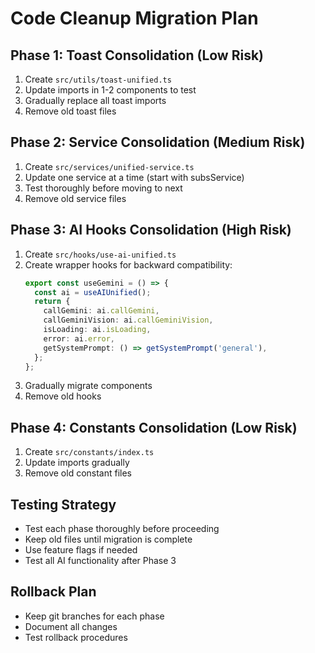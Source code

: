 # Code Cleanup Migration Plan

## Phase 1: Toast Consolidation (Low Risk)
1. Create `src/utils/toast-unified.ts`
2. Update imports in 1-2 components to test
3. Gradually replace all toast imports
4. Remove old toast files

## Phase 2: Service Consolidation (Medium Risk)
1. Create `src/services/unified-service.ts`
2. Update one service at a time (start with subsService)
3. Test thoroughly before moving to next
4. Remove old service files

## Phase 3: AI Hooks Consolidation (High Risk)
1. Create `src/hooks/use-ai-unified.ts`
2. Create wrapper hooks for backward compatibility:
   ```ts
   export const useGemini = () => {
     const ai = useAIUnified();
     return {
       callGemini: ai.callGemini,
       callGeminiVision: ai.callGeminiVision,
       isLoading: ai.isLoading,
       error: ai.error,
       getSystemPrompt: () => getSystemPrompt('general'),
     };
   };
   ```
3. Gradually migrate components
4. Remove old hooks

## Phase 4: Constants Consolidation (Low Risk)
1. Create `src/constants/index.ts`
2. Update imports gradually
3. Remove old constant files

## Testing Strategy
- Test each phase thoroughly before proceeding
- Keep old files until migration is complete
- Use feature flags if needed
- Test all AI functionality after Phase 3

## Rollback Plan
- Keep git branches for each phase
- Document all changes
- Test rollback procedures